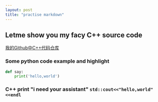 ```yaml
---
layout: post
title: "practise markdown"
---
```

## Letme show you my **facy** C++ source code
[我的Github中C++代码仓库](https://github.com/xdyangwei/learn-c-)
### Some python code example and highlight

``` python
def say:
    print('hello,world')
```

### C++ print "i need your assistant" ```std::cout<<"hello,world"<<endl```

